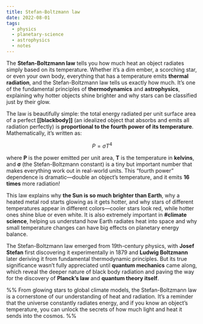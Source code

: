 ```yaml
---
title: Stefan-Boltzmann law
date: 2022-08-01
tags:
  - physics
  - planetary-science
  - astrophysics
  - notes
---
```

The **Stefan-Boltzmann law** tells you how much heat an object radiates simply based on its temperature. Whether it’s a dim ember, a scorching star, or even your own body, everything that has a temperature emits **thermal radiation**, and the Stefan-Boltzmann law tells us exactly how much. It’s one of the fundamental principles of **thermodynamics** and **astrophysics**, explaining why hotter objects shine brighter and why stars can be classified just by their glow.

The law is beautifully simple: the total energy radiated per unit surface area of a perfect **[[blackbody]]** (an idealized object that absorbs and emits all radiation perfectly) is **proportional to the fourth power of its temperature**. Mathematically, it’s written as:

$$
P = \sigma T^4
$$

where **P** is the power emitted per unit area, **T** is the temperature in **kelvins**, and **σ** (the Stefan-Boltzmann constant) is a tiny but important number that makes everything work out in real-world units. This “fourth power” dependence is dramatic—double an object’s temperature, and it emits **16 times** more radiation!

This law explains why **the Sun is so much brighter than Earth**, why a heated metal rod starts glowing as it gets hotter, and why stars of different temperatures appear in different colors—cooler stars look red, while hotter ones shine blue or even white. It is also extremely important in **#climate science**, helping us understand how Earth radiates heat into space and why small temperature changes can have big effects on planetary energy balance.

The Stefan-Boltzmann law emerged from 19th-century physics, with **Josef Stefan** first discovering it experimentally in 1879 and **Ludwig Boltzmann** later deriving it from fundamental thermodynamic principles. But its true significance wasn’t fully appreciated until **quantum mechanics** came along, which reveal the deeper nature of black body radiation and paving the way for the discovery of **Planck’s law** and **quantum theory itself**.

%% From glowing stars to global climate models, the Stefan-Boltzmann law is a cornerstone of our understanding of heat and radiation. It’s a reminder that the universe constantly radiates energy, and if you know an object’s temperature, you can unlock the secrets of how much light and heat it sends into the cosmos. %%
